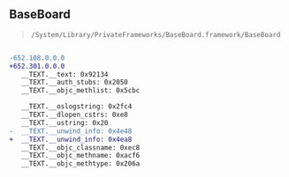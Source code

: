 ## BaseBoard

> `/System/Library/PrivateFrameworks/BaseBoard.framework/BaseBoard`

```diff

-652.108.0.0.0
+652.301.0.0.0
   __TEXT.__text: 0x92134
   __TEXT.__auth_stubs: 0x2050
   __TEXT.__objc_methlist: 0x5cbc

   __TEXT.__oslogstring: 0x2fc4
   __TEXT.__dlopen_cstrs: 0xe8
   __TEXT.__ustring: 0x20
-  __TEXT.__unwind_info: 0x4e48
+  __TEXT.__unwind_info: 0x4ea8
   __TEXT.__objc_classname: 0xec8
   __TEXT.__objc_methname: 0xacf6
   __TEXT.__objc_methtype: 0x206a

```
